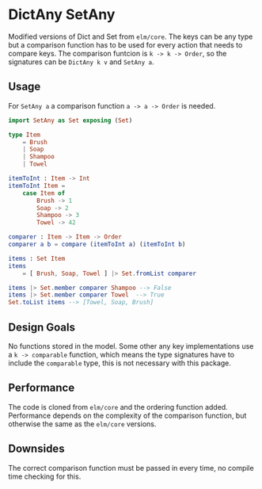 # DictAny SetAny

Modified versions of Dict and Set from `elm/core`. The keys can be any type but a comparison function has to be used for every action that needs to compare keys. The comparison funtcion is `k -> k -> Order`, so the signatures can be `DictAny k v` and `SetAny a`.

## Usage

For `SetAny a` a comparison function `a -> a -> Order` is needed.

```` Elm
import SetAny as Set exposing (Set)

type Item
    = Brush
    | Soap
    | Shampoo
    | Towel

itemToInt : Item -> Int
itemToInt Item =
    case Item of
        Brush -> 1
        Soap -> 2
        Shampoo -> 3
        Towel -> 42

comparer : Item -> Item -> Order
comparer a b = compare (itemToInt a) (itemToInt b)

items : Set Item
items
    = [ Brush, Soap, Towel ] |> Set.fromList comparer

items |> Set.member comparer Shampoo --> False
items |> Set.member comparer Towel  --> True
Set.toList items --> [Towel, Soap, Brush]
````

## Design Goals

No functions stored in the model. Some other any key implementations use a `k -> comparable` function, which means the type signatures have to include the `comparable` type, this is not necessary with this package.

## Performance

The code is cloned from `elm/core` and the ordering function added. Performance depends on the complexity of the comparison function, but otherwise the same as the `elm/core` versions.

## Downsides

The correct comparison function must be passed in every time, no compile time checking for this.

